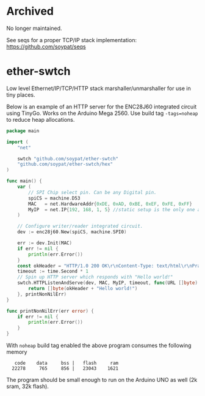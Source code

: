 # Archived
No longer maintained.

See seqs for a proper TCP/IP stack implementation: https://github.com/soypat/seqs

# ether-swtch
Low level Ethernet/IP/TCP/HTTP stack marshaller/unmarshaller for use in tiny places.


Below is an example of an HTTP server for the ENC28J60 integrated circuit using TinyGo. Works on the Arduino Mega 2560. Use build tag `-tags=noheap` to reduce heap allocations.
```go
package main

import (
    "net"

    swtch "github.com/soypat/ether-swtch"
    "github.com/soypat/ether-swtch/hex"
)

func main() {
	var (
		// SPI Chip select pin. Can be any Digital pin.
		spiCS = machine.D53
		MAC   = net.HardwareAddr{0xDE, 0xAD, 0xBE, 0xEF, 0xFE, 0xFF}
		MyIP  = net.IP{192, 168, 1, 5} //static setup is the only one available
	)

	// Configure writer/reader integrated circuit.
	dev := enc28j60.New(spiCS, machine.SPI0)

	err := dev.Init(MAC)
	if err != nil {
		println(err.Error())
	}
	const okHeader = "HTTP/1.0 200 OK\r\nContent-Type: text/html\r\nPragma: no-cache\r\n\r\n"
	timeout := time.Second * 1
	// Spin up HTTP server which responds with "Hello world!"
	swtch.HTTPListenAndServe(dev, MAC, MyIP, timeout, func(URL []byte) (response []byte) {
		return []byte(okHeader + "Hello world!")
	}, printNonNilErr)
}

func printNonNilErr(err error) {
	if err != nil {
		println(err.Error())
	}
}
```

With `noheap` build tag enabled the above program consumes the following memory
```
   code    data     bss |   flash     ram
  22278     765     856 |   23043    1621
```
The program should be small enough to run on the Arduino UNO as well (2k sram, 32k flash).
